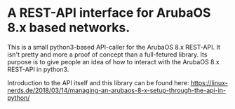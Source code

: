 A REST-API interface for ArubaOS 8.x based networks.
====================================================

This is a small python3-based API-caller for the ArubaOS 8.x REST-API. It isn't pretty and more a proof of concept than a full-fetured library. Its purpose is to give people an idea of how to interact with the ArubaOS 8.x REST-API in python3.

Introduction to the API itself and this library can be found here: https://linux-nerds.de/2018/03/14/managing-an-arubaos-8-x-setup-through-the-api-in-python/
